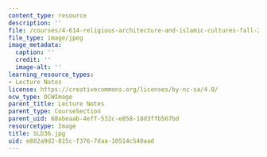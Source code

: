 ```yaml
---
content_type: resource
description: ''
file: /courses/4-614-religious-architecture-and-islamic-cultures-fall-2002/e882a9d2815cf3767daa10514c540aad_SLD36.jpg
file_type: image/jpeg
image_metadata:
  caption: ''
  credit: ''
  image-alt: ''
learning_resource_types:
- Lecture Notes
license: https://creativecommons.org/licenses/by-nc-sa/4.0/
ocw_type: OCWImage
parent_title: Lecture Notes
parent_type: CourseSection
parent_uid: 68abeaab-4eff-532c-e858-18d3ffb567bd
resourcetype: Image
title: SLD36.jpg
uid: e882a9d2-815c-f376-7daa-10514c540aad
---
```

